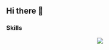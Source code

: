## Hi there 👋


### Skills

<p align="center">
  <a href="https://skillicons.dev">
    <img src="https://skillicons.dev/icons?i=git,firebase,docker,git,graphql" />
  </a>
</p>
